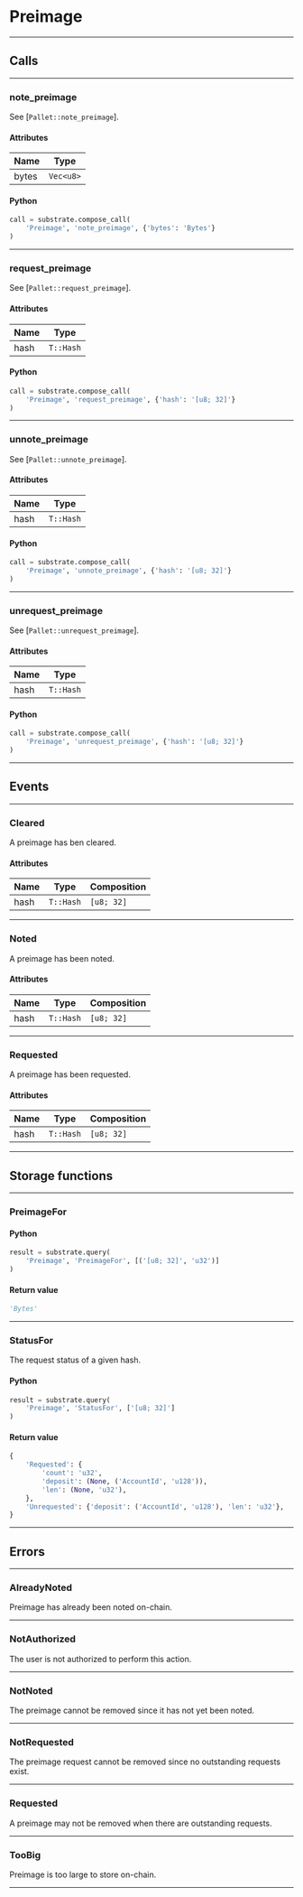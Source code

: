 
# Preimage

---------
## Calls

---------
### note_preimage
See [`Pallet::note_preimage`].
#### Attributes
| Name | Type |
| -------- | -------- | 
| bytes | `Vec<u8>` | 

#### Python
```python
call = substrate.compose_call(
    'Preimage', 'note_preimage', {'bytes': 'Bytes'}
)
```

---------
### request_preimage
See [`Pallet::request_preimage`].
#### Attributes
| Name | Type |
| -------- | -------- | 
| hash | `T::Hash` | 

#### Python
```python
call = substrate.compose_call(
    'Preimage', 'request_preimage', {'hash': '[u8; 32]'}
)
```

---------
### unnote_preimage
See [`Pallet::unnote_preimage`].
#### Attributes
| Name | Type |
| -------- | -------- | 
| hash | `T::Hash` | 

#### Python
```python
call = substrate.compose_call(
    'Preimage', 'unnote_preimage', {'hash': '[u8; 32]'}
)
```

---------
### unrequest_preimage
See [`Pallet::unrequest_preimage`].
#### Attributes
| Name | Type |
| -------- | -------- | 
| hash | `T::Hash` | 

#### Python
```python
call = substrate.compose_call(
    'Preimage', 'unrequest_preimage', {'hash': '[u8; 32]'}
)
```

---------
## Events

---------
### Cleared
A preimage has ben cleared.
#### Attributes
| Name | Type | Composition
| -------- | -------- | -------- |
| hash | `T::Hash` | ```[u8; 32]```

---------
### Noted
A preimage has been noted.
#### Attributes
| Name | Type | Composition
| -------- | -------- | -------- |
| hash | `T::Hash` | ```[u8; 32]```

---------
### Requested
A preimage has been requested.
#### Attributes
| Name | Type | Composition
| -------- | -------- | -------- |
| hash | `T::Hash` | ```[u8; 32]```

---------
## Storage functions

---------
### PreimageFor

#### Python
```python
result = substrate.query(
    'Preimage', 'PreimageFor', [('[u8; 32]', 'u32')]
)
```

#### Return value
```python
'Bytes'
```
---------
### StatusFor
 The request status of a given hash.

#### Python
```python
result = substrate.query(
    'Preimage', 'StatusFor', ['[u8; 32]']
)
```

#### Return value
```python
{
    'Requested': {
        'count': 'u32',
        'deposit': (None, ('AccountId', 'u128')),
        'len': (None, 'u32'),
    },
    'Unrequested': {'deposit': ('AccountId', 'u128'), 'len': 'u32'},
}
```
---------
## Errors

---------
### AlreadyNoted
Preimage has already been noted on-chain.

---------
### NotAuthorized
The user is not authorized to perform this action.

---------
### NotNoted
The preimage cannot be removed since it has not yet been noted.

---------
### NotRequested
The preimage request cannot be removed since no outstanding requests exist.

---------
### Requested
A preimage may not be removed when there are outstanding requests.

---------
### TooBig
Preimage is too large to store on-chain.

---------